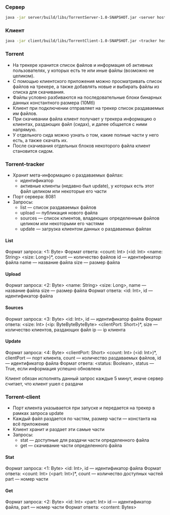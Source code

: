 ### Сервер
```sh
java -jar server/build/libs/TorrentServer-1.0-SNAPSHOT.jar <server host>
```

### Клиент
```sh
java -jar client/build/libs/TorrentClient-1.0-SNAPSHOT.jar <tracker host> <working directory>
```

### Torrent
* На трекере хранится список файлов и информация об активных пользователях, у которых есть те или иные файлы (возможно не целиком).
* С помощью клиентского приложения можно просматривать список файлов на трекере, а также добавлять новые и выбирать файлы из списка для скачивания.
* Файлы условно разбиваются на последовательные блоки бинарных данных константного размера (10Mб)
* Клиент при подключении отправляет на трекер список раздаваемых им файлов.
* При скачивании файла клиент получает у трекера информацию о клиентах, раздающих файл (сидах), и далее общается с ними напрямую.
* У отдельного сида можно узнать о том, какие полные части у него есть, а также скачать их.
* После скачивания отдельных блоков некоторого файла клиент становится сидом.

### Torrent-tracker
* Хранит мета-информацию о раздаваемых файлах:
  * идентификатор
  * активные клиенты (недавно был update), у которых есть этот файл целиком или некоторые его части
* Порт сервера: 8081
* Запросы:
  * list — список раздаваемых файлов
  * upload — публикация нового файла
  * sources — список клиентов, владеющих определенным файлов целиком или некоторыми его частями
  * update — загрузка клиентом данных о раздаваемых файлах

#### List
Формат запроса: <1: Byte> Формат ответа: <count: Int> (<id: Int> <name: String> <size: Long>)*, count — количество файлов id — идентификатор файла name — название файла size — размер файла

#### Upload
Формат запроса: <2: Byte> <name: String> <size: Long>, name — название файла size — размер файла Формат ответа: <id: Int>, id — идентификатор файла

#### Sources
Формат запроса: <3: Byte> <id: Int>, id — идентификатор файла Формат ответа: <size: Int> (<ip: ByteByteByteByte> <clientPort: Short>)*, size — количество клиентов, раздающих файл ip — ip клиента

#### Update
Формат запроса: <4: Byte> <clientPort: Short> <count: Int> (<id: Int>)*, clientPort — порт клиента, count — количество раздаваемых файлов, id — идентификатор файла Формат ответа: <status: Boolean>, status — True, если информация успешно обновлена

Клиент обязан исполнять данный запрос каждые 5 минут, иначе сервер считает, что клиент ушел с раздачи

### Torrent-client
* Порт клиента указывается при запуске и передается на трекер в рамках запроса update
* Каждый файл раздается по частям, размер части — константа на всё приложение
* Клиент хранит и раздает эти самые части
* Запросы:
  * stat — доступные для раздачи части определенного файла
  * get — скачивание части определенного файла
  
#### Stat
Формат запроса: <1: Byte> <id: Int>, id — идентификатор файла Формат ответа: <count: Int> (<part: Int>)*, count — количество доступных частей part — номер части

#### Get
Формат запроса: <2: Byte> <id: Int> <part: Int> id — идентификатор файла, part — номер части Формат ответа: <content: Bytes>

